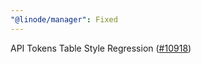 ```yaml
---
"@linode/manager": Fixed
---
```


API Tokens Table Style Regression ([#10918](https://github.com/linode/manager/pull/10918))
